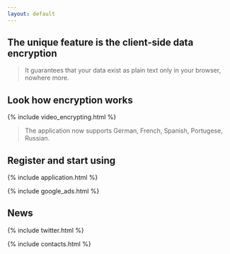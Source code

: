 ```yaml
---
layout: default
---
```


## The unique feature is the client-side data encryption

> It guarantees that your data exist as plain text only in your browser, nowhere more. 

## Look how encryption works

{% include video_encrypting.html %}

> The application now supports German, French, Spanish, Portugese, Russian.

## Register and start using

{% include application.html %}

{% include google_ads.html %}

## News

{% include twitter.html %}

{% include contacts.html %}
